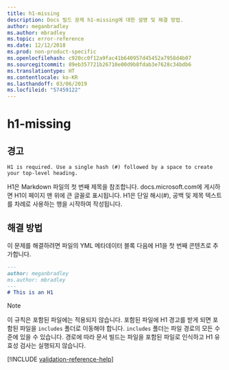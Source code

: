 ```yaml
---
title: h1-missing
description: Docs 빌드 문제 h1-missing에 대한 설명 및 해결 방법.
author: meganbradley
ms.author: mbradley
ms.topic: error-reference
ms.date: 12/12/2018
ms.prod: non-product-specific
ms.openlocfilehash: c920cc0f12a9fac41b640957d45452a7958d4b07
ms.sourcegitcommit: 89eb357721b26710e00d9b8fdab3e7628c34bdb6
ms.translationtype: HT
ms.contentlocale: ko-KR
ms.lasthandoff: 03/06/2019
ms.locfileid: "57459122"
---
```

# <a name="h1-missing"></a>h1-missing

## <a name="warning"></a>경고

`H1 is required. Use a single hash (#) followed by a space to create your top-level heading.`

H1은 Markdown 파일의 첫 번째 제목을 참조합니다. docs.microsoft.com에 게시하면 H1이 페이지 맨 위에 큰 글꼴로 표시됩니다. H1은 단일 해시(#), 공백 및 제목 텍스트를 차례로 사용하는 행을 시작하여 작성됩니다.

## <a name="resolution"></a>해결 방법

이 문제를 해결하려면 파일의 YML 메타데이터 블록 다음에 H1을 첫 번째 콘텐츠로 추가합니다.

```markdown
---
author: meganbradley
ms.author: mbradley
---
# This is an H1
```

> [!NOTE]
> 이 규칙은 포함된 파일에는 적용되지 않습니다. 포함된 파일에 H1 경고를 받게 되면 포함된 파일을 `includes` 폴더로 이동해야 합니다. `includes` 폴더는 파일 경로의 모든 수준에 있을 수 있습니다. 경로에 따라 문서 빌드는 파일을 포함된 파일로 인식하고 H1 유효성 검사는 실행되지 않습니다.

<!--make sure to add this file to your includes folder and verify the path-->
[!INCLUDE [validation-reference-help](includes/validation-reference-help.md)]